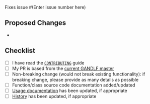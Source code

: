Fixes issue #(Enter issue number here)

## Proposed Changes
<!-- Bullet pointed list of changes, please try to keep code changes as small as possible-->
- 

## Checklist

<!-- You do not need to complete all the items by the time you submit the pull request, 
but PRs are more likely to be merged quickly if all the tasks are done. -->

<!-- Write an `x` in all the boxes that apply -->
- [ ] I have read the [`CONTRIBUTING`](../CONTRIBUTING.md) guide
- [ ] My PR is based from the [current GANDLF master ](https://garygregory.wordpress.com/2016/11/10/how-to-catch-up-my-git-fork-to-master/)
- [ ] Non-breaking change (would not break existing functionality): if breaking change, please provide as many details as possible
- [ ] Function/class source code documentation added/updated
- [ ] [Usage documentation](../docs) has been updated, if appropriate
- [ ] [History](../HISTORY.md) has been updated, if appropriate
<!-- hopefully these will get enabled soon once we add unit testing
- [ ] Tests added or modified to cover the changes
- [ ] Integration tests passed locally by running `pytest`
-->
